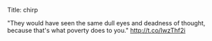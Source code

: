 Title: chirp

"They would have seen the same dull eyes and deadness of thought, because that's what poverty does to you." <a href="http://t.co/IwzThf2i">http://t.co/IwzThf2i</a>
